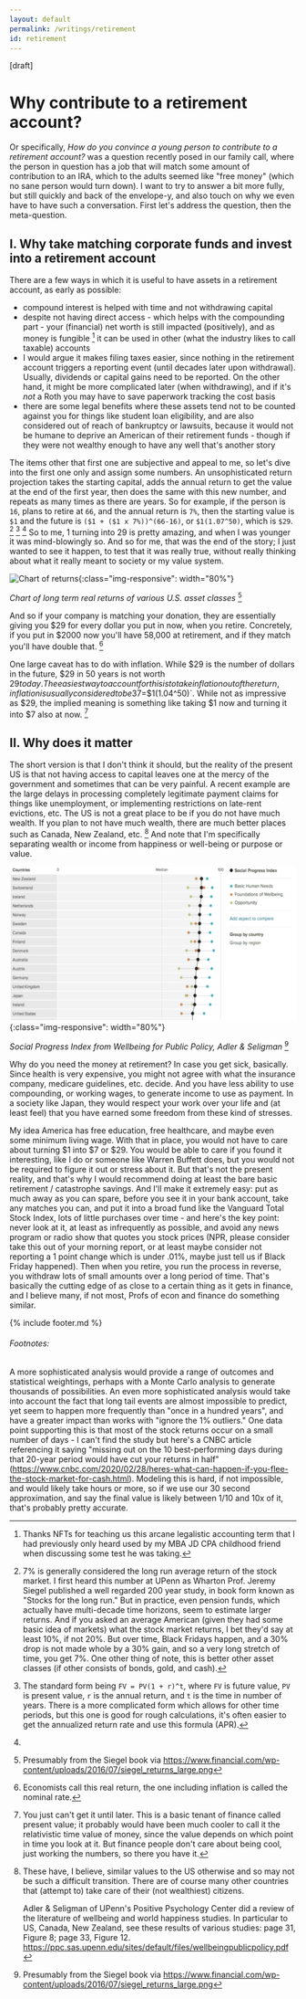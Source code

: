 ```yaml
---
layout: default
permalink: /writings/retirement
id: retirement
---
```


[draft]

# Why contribute to a retirement account?

Or specifically, _How do you convince a young person to contribute to a retirement account?_ was a question recently posed in our family call, where the person in question has a job that will match some amount of contribution to an IRA, which to the adults seemed like "free money" (which no sane person would turn down). I want to try to answer a bit more fully, but still quickly and back of the envelope-y, and also touch on why we even have to have such a conversation. First let's address the question, then the meta-question.

## I. Why take matching corporate funds and invest into a retirement account

There are a few ways in which it is useful to have assets in a retirement account, as early as possible:

- compound interest is helped with time and not withdrawing capital
- despite not having direct access - which helps with the compounding part - your (financial) net worth is still impacted (positively), and as money is fungible [^1] it can be used in other (what the industry likes to call taxable) accounts
- I would argue it makes filing taxes easier, since nothing in the retirement account triggers a reporting event (until decades later upon withdrawal). Usually, dividends or capital gains need to be reported. On the other hand, it might be more complicated later (when withdrawing), and if it's _not_ a Roth you may have to save paperwork tracking the cost basis
- there are some legal benefits where these assets tend not to be counted against you for things like student loan eligibility, and are also considered out of reach of bankruptcy or lawsuits, because it would not be humane to deprive an American of their retirement funds - though if they were not wealthy enough to have any well that's another story

The items other that first one are subjective and appeal to me, so let's dive into the first one only and assign some numbers. An unsophisticated return projection takes the starting capital, adds the annual return to get the value at the end of the first year, then does the same with this new number, and repeats as many times as there are years. So for example, if the person is `16`, plans to retire at `66`, and the annual return is `7%`, then the starting value is `$1` and the future is `($1 + ($1 x 7%))^(66-16)`, or `$1(1.07^50)`, which is `$29`. [^2] [^3] [^4] So to me, 1 turning into 29 is pretty amazing, and when I was younger it was mind-blowingly so. And so for me, that was the end of the story; I just wanted to see it happen, to test that it was really true, without really thinking about what it really meant to society or my value system.

![Chart of returns](https://www.financial.com/wp-content/uploads/2016/07/siegel_returns_large.png 'Chart of long term real returns of various U.S. asset classes'){:class="img-responsive": width="80%"}

_Chart of long term real returns of various U.S. asset classes_ [^10]

And so if your company is matching your donation, they are essentially giving you $29 for every dollar you put in now, when you retire. Concretely, if you put in $2000 now you'll have 58,000 at retirement, and if they match you'll have double that. [^6]

One large caveat has to do with inflation. While $29 is the number of dollars in the future, $29 in 50 years is not worth $29 today. The easiest way to account for this is to take inflation out of the return, inflation is usually considered to be 3% long run - though lately has been more like 2% - so take the long run return of 7% and subtract 3% and call `4%` the post-inflation return. [^5] Then the return becomes `$7=$1(1.04^50)`. While not as impressive as $29, the implied meaning is something like taking $1 now and turning it into $7 also at now. [^7]

## II. Why does it matter

The short version is that I don't think it should, but the reality of the present US is that not having access to capital leaves one at the mercy of the government and sometimes that can be very painful. A recent example are the large delays in processing completely legitimate payment claims for things like unemployment, or implementing restrictions on late-rent evictions, etc. The US is not a great place to be if you do not have much wealth. If you plan to not have much wealth, there are much better places such as Canada, New Zealand, etc. [^8] And note that I'm specifically separating wealth or income from happiness or well-being or purpose or value.

![](/assets/img/retirement/spi.png 'Social Progress Index'){:class="img-responsive": width="80%"}

_Social Progress Index from Wellbeing for Public Policy, Adler & Seligman_ [^10]

Why do you need the money at retirement? In case you get sick, basically. Since health is very expensive, you might not agree with what the insurance company, medicare guidelines, etc. decide. And you have less ability to use compounding, or working wages, to generate income to use as payment. In a society like Japan, they would respect your work over your life and (at least feel) that you have earned some freedom from these kind of stresses.

My idea America has free education, free healthcare, and maybe even some minimum living wage. With that in place, you would not have to care about turning $1 into $7 or $29. You would be able to care if you found it interesting, like I do or someone like Warren Buffett does, but you would not be required to figure it out or stress about it. But that's not the present reality, and that's why I would recommend doing at least the bare basic retirement / catastrophe savings. And I'll make it extremely easy: put as much away as you can spare, before you see it in your bank account, take any matches you can, and put it into a broad fund like the Vanguard Total Stock Index, lots of little purchases over time - and here's the key point: never look at it, at least as infrequently as possible, and avoid any news program or radio show that quotes you stock prices (NPR, please consider take this out of your morning report, or at least maybe consider not reporting a 1 point change which is under .01%, maybe just tell us if Black Friday happened). Then when you retire, you run the process in reverse, you withdraw lots of small amounts over a long period of time. That's basically the cutting edge of as close to a certain thing as it gets in finance, and I believe many, if not most, Profs of econ and finance do something similar.

{% include footer.md %}

###### Footnotes:

[^1]: Thanks NFTs for teaching us this arcane legalistic accounting term that I had previously only heard used by my MBA JD CPA childhood friend when discussing some test he was taking.
[^2]: 7% is generally considered the long run average return of the stock market. I first heard this number at UPenn as Wharton Prof. Jeremy Siegel published a well regarded 200 year study, in book form known as "Stocks for the long run." But in practice, even pension funds, which actually have multi-decade time horizons, seem to estimate larger returns. And if you asked an average American (given they had some basic idea of markets) what the stock market returns, I bet they'd say at least 10%, if not 20%. But over time, Black Fridays happen, and a 30% drop is not made whole by a 30% gain, and so a very long stretch of time, you get 7%. One other thing of note, this is better other asset classes (if other consists of bonds, gold, and cash).
[^10]: Presumably from the Siegel book via <https://www.financial.com/wp-content/uploads/2016/07/siegel_returns_large.png>
[^3]: The standard form being `FV = PV(1 + r)^t`, where `FV` is future value, `PV` is present value, `r` is the annual return, and `t` is the time in number of years. There is a more complicated form which allows for other time periods, but this one is good for rough calculations, it's often easier to get the annualized return rate and use this formula (APR).
[^4]:

A more sophisticated analysis would provide a range of outcomes and statistical weightings, perhaps with a Monte Carlo analysis to generate thousands of possibilities. An even more sophisticated analysis would take into account the fact that long tail events are almost impossible to predict, yet seem to happen more frequently than "once in a hundred years", and have a greater impact than works with "ignore the 1% outliers." One data point supporting this is that most of the stock returns occur on a small number of days - I can't find the study but here's a CNBC article referencing it saying "missing out on the 10 best-performing days during that 20-year period would have cut your returns in half" (https://www.cnbc.com/2020/02/28/heres-what-can-happen-if-you-flee-the-stock-market-for-cash.html). Modeling this is hard, if not impossible, and would likely take hours or more, so if we use our 30 second approximation, and say the final value is likely between 1/10 and 10x of it, that's probably pretty accurate.

[^5]: `$58,000=$2,000 ( $29=$1(1.07^50) )`, `$116,000=$4,000 x $29`
[^6]: Economists call this real return, the one including inflation is called the nominal rate.
[^7]: You just can't get it until later. This is a basic tenant of finance called present value; it probably would have been much cooler to call it the relativistic time value of money, since the value depends on which point in time you look at it. But finance people don't care about being cool, just working the numbers, so there you have it.
[^8]:
    These have, I believe, similar values to the US otherwise and so may not be such a difficult transition. There are of course many other countries that (attempt to) take care of their (not wealthiest) citizens.

    Adler & Seligman of UPenn's Positive Psychology Center did a review of the literature of wellbeing and world happiness studies. In particular to US, Canada, New Zealand, see these results of various studies: page 31, Figure 8; page 33, Figure 12. <https://ppc.sas.upenn.edu/sites/default/files/wellbeingpublicpolicy.pdf>
